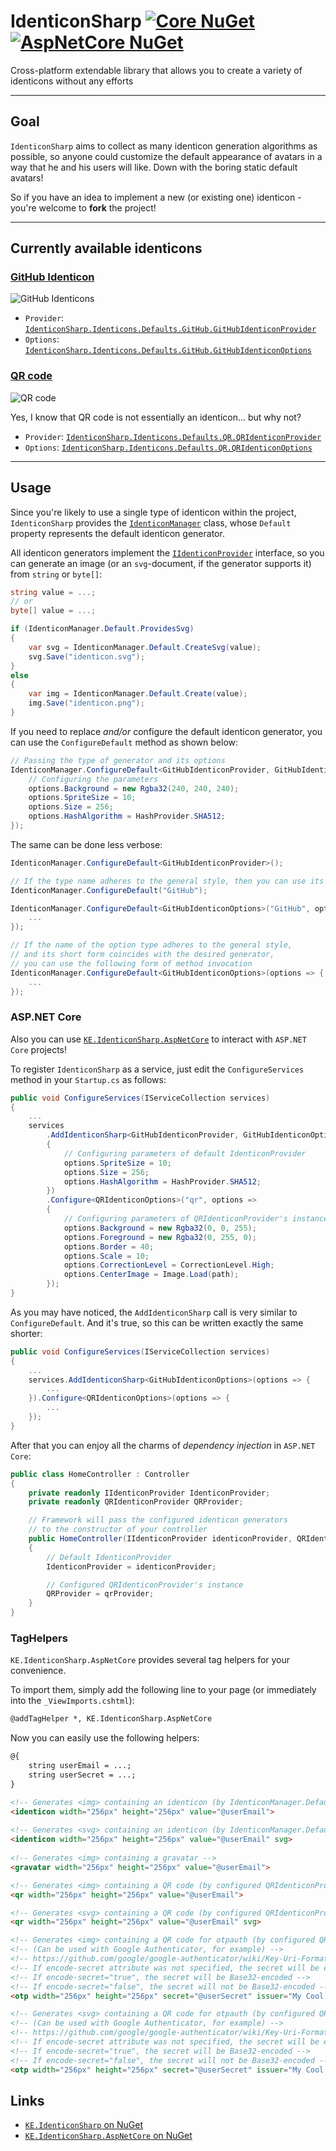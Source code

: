 # IdenticonSharp [![Core NuGet][core-badge]][core-nuget] [![AspNetCore NuGet][asp-badge]][asp-nuget]

Cross-platform extendable library that allows you to create a variety of identicons without any efforts

-------------

## Goal

`IdenticonSharp` aims to collect as many identicon generation algorithms as possible, so anyone could customize the default appearance of avatars in a way that he and his users will like. Down with the boring static default avatars!

So if you have an idea to implement a new (or existing one) identicon - you're welcome to **fork** the project!

------

## Currently available identicons


### [GitHub Identicon](https://github.blog/2013-08-14-identicons/)

![GitHub Identicons](media/github.png)

 - `Provider`: [`IdenticonSharp.Identicons.Defaults.GitHub.GitHubIdenticonProvider`](https://github.com/Kir-Antipov/IdenticonSharp/blob/master/KE.IdenticonSharp/Identicons/Defaults/GitHub/GitHubIdenticonProvider.cs)
 - `Options`:  [`IdenticonSharp.Identicons.Defaults.GitHub.GitHubIdenticonOptions`](https://github.com/Kir-Antipov/IdenticonSharp/blob/master/KE.IdenticonSharp/Identicons/Defaults/GitHub/GitHubIdenticonOptions.cs)

### [QR code](https://www.qrcode.com/)

![QR code](media/qr.png)

Yes, I know that QR code is not essentially an identicon... but why not?

 - `Provider`: [`IdenticonSharp.Identicons.Defaults.QR.QRIdenticonProvider`](https://github.com/Kir-Antipov/IdenticonSharp/blob/master/KE.IdenticonSharp/Identicons/Defaults/QR/QRIdenticonProvider.cs)
 - `Options`:  [`IdenticonSharp.Identicons.Defaults.QR.QRIdenticonOptions`](https://github.com/Kir-Antipov/IdenticonSharp/blob/master/KE.IdenticonSharp/Identicons/Defaults/QR/QRIdenticonOptions.cs)

------

## Usage

Since you're likely to use a single type of identicon within the project, `IdenticonSharp` provides the [`IdenticonManager`](https://github.com/Kir-Antipov/IdenticonSharp/blob/master/KE.IdenticonSharp/IdenticonManager.cs) class, whose `Default` property represents the default identicon generator.

All identicon generators implement the [`IIdenticonProvider`](https://github.com/Kir-Antipov/IdenticonSharp/blob/master/KE.IdenticonSharp/Identicons/IIdenticonProvider.cs) interface, so you can generate an image (or an `svg`-document, if the generator supports it) from `string` or `byte[]`:

```csharp
string value = ...;
// or
byte[] value = ...;

if (IdenticonManager.Default.ProvidesSvg)
{
    var svg = IdenticonManager.Default.CreateSvg(value);
    svg.Save("identicon.svg");
}
else
{
    var img = IdenticonManager.Default.Create(value);
    img.Save("identicon.png");
}
```

If you need to replace *and/or* configure the default identicon generator, you can use the `ConfigureDefault` method as shown below:

```csharp
// Passing the type of generator and its options
IdenticonManager.ConfigureDefault<GitHubIdenticonProvider, GitHubIdenticonOptions>(options => {
    // Configuring the parameters
    options.Background = new Rgba32(240, 240, 240);
    options.SpriteSize = 10;
    options.Size = 256;
    options.HashAlgorithm = HashProvider.SHA512;
});
```

The same can be done less verbose:

```csharp
IdenticonManager.ConfigureDefault<GitHubIdenticonProvider>();

// If the type name adheres to the general style, then you can use its short form
IdenticonManager.ConfigureDefault("GitHub");

IdenticonManager.ConfigureDefault<GitHubIdenticonOptions>("GitHub", options => {
    ...
});

// If the name of the option type adheres to the general style, 
// and its short form coincides with the desired generator, 
// you can use the following form of method invocation
IdenticonManager.ConfigureDefault<GitHubIdenticonOptions>(options => {
    ...
});
```

### ASP.NET Core

Also you can use [`KE.IdenticonSharp.AspNetCore`][asp-nuget] to interact with `ASP.NET Core` projects!

To register `IdenticonSharp` as a service, just edit the `ConfigureServices` method in your `Startup.cs` as follows:

```csharp
public void ConfigureServices(IServiceCollection services)
{
    ...
    services
        .AddIdenticonSharp<GitHubIdenticonProvider, GitHubIdenticonOptions>(options =>
        {
            // Configuring parameters of default IdenticonProvider 
            options.SpriteSize = 10;
            options.Size = 256;
            options.HashAlgorithm = HashProvider.SHA512;
        })
        .Configure<QRIdenticonOptions>("qr", options => 
        {
            // Configuring parameters of QRIdenticonProvider's instance 
            options.Background = new Rgba32(0, 0, 255);
            options.Foreground = new Rgba32(0, 255, 0);
            options.Border = 40;
            options.Scale = 10;
            options.CorrectionLevel = CorrectionLevel.High;
            options.CenterImage = Image.Load(path);
        });
}
```

As you may have noticed, the `AddIdenticonSharp` call is very similar to `ConfigureDefault`. And it's true, so this can be written exactly the same shorter:

```csharp
public void ConfigureServices(IServiceCollection services)
{
    ...
    services.AddIdenticonSharp<GitHubIdenticonOptions>(options => {
        ...
    }).Configure<QRIdenticonOptions>(options => {
        ...
    });
}
```

After that you can enjoy all the charms of *dependency injection* in `ASP.NET Core`:

```csharp
public class HomeController : Controller
{
    private readonly IIdenticonProvider IdenticonProvider;
    private readonly QRIdenticonProvider QRProvider;

    // Framework will pass the configured identicon generators 
    // to the constructor of your controller
    public HomeController(IIdenticonProvider identiconProvider, QRIdenticonProvider qrProvider)
    {
        // Default IdenticonProvider
        IdenticonProvider = identiconProvider;

        // Configured QRIdenticonProvider's instance 
        QRProvider = qrProvider;
    }
}
```

### TagHelpers

`KE.IdenticonSharp.AspNetCore` provides several tag helpers for your convenience.

To import them, simply add the following line to your page (or immediately into the `_ViewImports.cshtml`):

```html
@addTagHelper *, KE.IdenticonSharp.AspNetCore
```

Now you can easily use the following helpers:

```html
@{
    string userEmail = ...;
    string userSecret = ...;
}

<!-- Generates <img> containing an identicon (by IdenticonManager.Default) -->
<identicon width="256px" height="256px" value="@userEmail">
    
<!-- Generates <svg> containing an identicon (by IdenticonManager.Default) -->
<identicon width="256px" height="256px" value="@userEmail" svg>
    
<!-- Generates <img> containing a gravatar -->
<gravatar width="256px" height="256px" value="@userEmail">

<!-- Generates <img> containing a QR code (by configured QRIdenticonProvider instance) -->
<qr width="256px" height="256px" value="@userEmail">

<!-- Generates <svg> containing a QR code (by configured QRIdenticonProvider instance) -->
<qr width="256px" height="256px" value="@userEmail" svg>

<!-- Generates <img> containing a QR code for otpauth (by configured QRIdenticonProvider instance) -->
<!-- (Can be used with Google Authenticator, for example) -->
<!-- https://github.com/google/google-authenticator/wiki/Key-Uri-Format -->
<!-- If encode-secret attribute was not specified, the secret will be encoded only if it contains non-Base32 characters -->
<!-- If encode-secret="true", the secret will be Base32-encoded -->
<!-- If encode-secret="false", the secret will not be Base32-encoded -->
<otp width="256px" height="256px" secret="@userSecret" issuer="My Cool Site" user="@userEmail">

<!-- Generates <svg> containing a QR code for otpauth (by configured QRIdenticonProvider instance) -->
<!-- (Can be used with Google Authenticator, for example) -->
<!-- https://github.com/google/google-authenticator/wiki/Key-Uri-Format -->
<!-- If encode-secret attribute was not specified, the secret will be encoded only if it contains non-Base32 characters -->
<!-- If encode-secret="true", the secret will be Base32-encoded -->
<!-- If encode-secret="false", the secret will not be Base32-encoded -->
<otp width="256px" height="256px" secret="@userSecret" issuer="My Cool Site" user="@userEmail" svg>
```

## Links

 - [`KE.IdenticonSharp` on NuGet][core-nuget]
 - [`KE.IdenticonSharp.AspNetCore` on NuGet][asp-nuget]


 [core-nuget]: https://www.nuget.org/packages/KE.IdenticonSharp/ 
 [asp-nuget]: https://www.nuget.org/packages/KE.IdenticonSharp.AspNetCore/

 [core-badge]: https://img.shields.io/nuget/v/KE.IdenticonSharp
 [asp-badge]: https://img.shields.io/nuget/v/KE.IdenticonSharp.AspNetCore